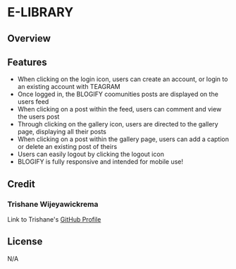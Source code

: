 # E-LIBRARY

## Overview

## Features

- When clicking on the login icon, users can create an account, or login to an existing account with TEAGRAM
- Once logged in, the BLOGIFY coomunities posts are displayed on the users feed
- When clicking on a post within the feed, users can comment and view the users post
- Through clicking on the gallery icon, users are directed to the gallery page, displaying all their posts
- When clicking on a post within the gallery page, users can add a caption or delete an existing post of theirs
- Users can easily logout by clicking the logout icon 
- BLOGIFY is fully responsive and intended for mobile use!


## Credit

### Trishane Wijeyawickrema
Link to Trishane's [GitHub Profile](https://github.com/Trishaneww)

## License

N/A